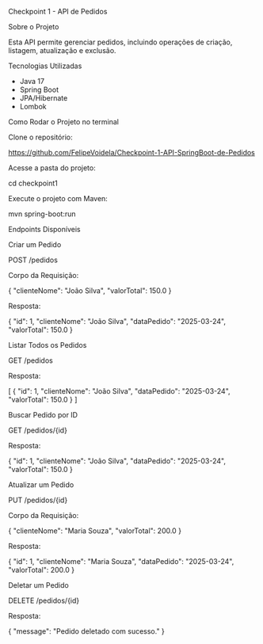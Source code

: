 Checkpoint 1 - API de Pedidos

Sobre o Projeto

Esta API permite gerenciar pedidos, incluindo operações de criação, listagem, atualização e exclusão.

Tecnologias Utilizadas

- Java 17
- Spring Boot
- JPA/Hibernate
- Lombok 


Como Rodar o Projeto no terminal

Clone o repositório:

https://github.com/FelipeVoidela/Checkpoint-1-API-SpringBoot-de-Pedidos

Acesse a pasta do projeto:

cd checkpoint1

Execute o projeto com Maven:

mvn spring-boot:run



Endpoints Disponíveis

Criar um Pedido

POST /pedidos

Corpo da Requisição:

{
  "clienteNome": "João Silva",
  "valorTotal": 150.0
}

Resposta:

{
  "id": 1,
  "clienteNome": "João Silva",
  "dataPedido": "2025-03-24",
  "valorTotal": 150.0
}

Listar Todos os Pedidos

GET /pedidos

Resposta:

[
  {
    "id": 1,
    "clienteNome": "João Silva",
    "dataPedido": "2025-03-24",
    "valorTotal": 150.0
  }
]

Buscar Pedido por ID

GET /pedidos/{id}

Resposta:

{
  "id": 1,
  "clienteNome": "João Silva",
  "dataPedido": "2025-03-24",
  "valorTotal": 150.0
}

Atualizar um Pedido

PUT /pedidos/{id}

Corpo da Requisição:

{
  "clienteNome": "Maria Souza",
  "valorTotal": 200.0
}

Resposta:

{
  "id": 1,
  "clienteNome": "Maria Souza",
  "dataPedido": "2025-03-24",
  "valorTotal": 200.0
}

Deletar um Pedido

DELETE /pedidos/{id}

Resposta:

{
  "message": "Pedido deletado com sucesso."
}

